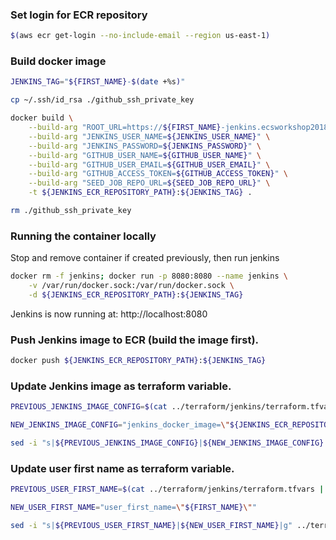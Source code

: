 ### Set login for ECR repository
```bash
$(aws ecr get-login --no-include-email --region us-east-1)
```

### Build docker image
```bash
JENKINS_TAG="${FIRST_NAME}-$(date +%s)"

cp ~/.ssh/id_rsa ./github_ssh_private_key

docker build \
    --build-arg "ROOT_URL=https://${FIRST_NAME}-jenkins.ecsworkshop2018.online" \
    --build-arg "JENKINS_USER_NAME=${JENKINS_USER_NAME}" \
    --build-arg "JENKINS_PASSWORD=${JENKINS_PASSWORD}" \
    --build-arg "GITHUB_USER_NAME=${GITHUB_USER_NAME}" \
    --build-arg "GITHUB_USER_EMAIL=${GITHUB_USER_EMAIL}" \
    --build-arg "GITHUB_ACCESS_TOKEN=${GITHUB_ACCESS_TOKEN}" \
    --build-arg "SEED_JOB_REPO_URL=${SEED_JOB_REPO_URL}" \
    -t ${JENKINS_ECR_REPOSITORY_PATH}:${JENKINS_TAG} .

rm ./github_ssh_private_key
```

### Running the container locally

Stop and remove container if created previously, then run jenkins

```bash
docker rm -f jenkins; docker run -p 8080:8080 --name jenkins \
    -v /var/run/docker.sock:/var/run/docker.sock \
    -d ${JENKINS_ECR_REPOSITORY_PATH}:${JENKINS_TAG}
```
Jenkins is now running at: http://localhost:8080

### Push Jenkins image to ECR (build the image first).

```bash
docker push ${JENKINS_ECR_REPOSITORY_PATH}:${JENKINS_TAG}
```

### Update Jenkins image as terraform variable.

```bash
PREVIOUS_JENKINS_IMAGE_CONFIG=$(cat ../terraform/jenkins/terraform.tfvars | grep jenkins_docker_image)

NEW_JENKINS_IMAGE_CONFIG="jenkins_docker_image=\"${JENKINS_ECR_REPOSITORY_PATH}:${JENKINS_TAG}\""

sed -i "s|${PREVIOUS_JENKINS_IMAGE_CONFIG}|${NEW_JENKINS_IMAGE_CONFIG}|g" ../terraform/jenkins/terraform.tfvars
```

### Update user first name as terraform variable.

```bash
PREVIOUS_USER_FIRST_NAME=$(cat ../terraform/jenkins/terraform.tfvars | grep user_first_name)

NEW_USER_FIRST_NAME="user_first_name=\"${FIRST_NAME}\""

sed -i "s|${PREVIOUS_USER_FIRST_NAME}|${NEW_USER_FIRST_NAME}|g" ../terraform/jenkins/terraform.tfvars
```
